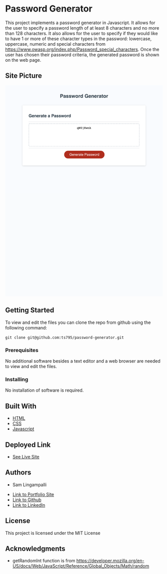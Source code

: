 # Password Generator
This project implements a password generator in Javascript. It allows for the user to specify a password length of at least 8 characters and no more than 128 characters. It also allows for the user to specify if they would like to have 1 or more of these character types in the password: lowercase, uppercase, numeric and special characters from https://www.owasp.org/index.php/Password_special_characters. Once the user has chosen their password criteria, the generated password is shown on the web page.

## Site Picture
![Site](password_generator.png)

## Getting Started

To view and edit the files you can clone the repo from github using the following command:

```
git clone git@github.com:ts795/password-generator.git
```

### Prerequisites
No additional software besides a text editor and a web browser are needed to view and edit the files.


### Installing
No installation of software is required.


## Built With

* [HTML](https://developer.mozilla.org/en-US/docs/Web/HTML)
* [CSS](https://developer.mozilla.org/en-US/docs/Web/CSS)
* [Javascript](https://developer.mozilla.org/en-US/docs/Web/Javascript)

## Deployed Link

* [See Live Site](https://ts795.github.io/password-generator/)


## Authors

* Sam Lingampalli 

- [Link to Portfolio Site](https://ts795.github.io/)
- [Link to Github](https://github.com/ts795)
- [Link to LinkedIn](https://www.linkedin.com/in/sam-l-3b3838132/)


## License

This project is licensed under the MIT License 

## Acknowledgments

* getRandomInt function is from https://developer.mozilla.org/en-US/docs/Web/JavaScript/Reference/Global_Objects/Math/random